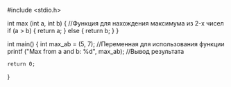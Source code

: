 #include <stdio.h>

int max (int a, int b) {                        //Функция для нахождения максимума из 2-х чисел
        if (a > b) {
            return a; }
        else {
            return b; }
    }

int main()
{
    int max_ab = (5, 7);                      //Переменная для использования функции
    printf ("Max from a and b: %d", max_ab);  //Вывод результата

    return 0;
}

